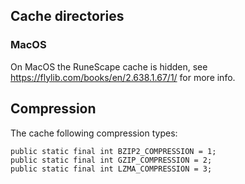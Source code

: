 

## Cache directories
### MacOS
On MacOS the RuneScape cache is hidden, see https://flylib.com/books/en/2.638.1.67/1/ for more info.


## Compression
The cache following compression types:

```
public static final int BZIP2_COMPRESSION = 1;
public static final int GZIP_COMPRESSION = 2;
public static final int LZMA_COMPRESSION = 3; 
```
